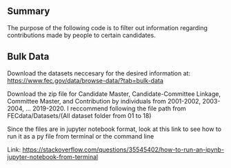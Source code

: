 ## Summary
The purpose of the following code is to filter out information regarding contributions made by people to certain candidates. 

## Bulk Data
Download the datasets neccesary for the desired information at: https://www.fec.gov/data/browse-data/?tab=bulk-data

Download the zip file for Candidate Master, Candidate-Committee Linkage, Committee Master, and Contribution by individuals from
2001-2002, 2003-2004, ... 2019-2020. I reccommend following the file path from FECdata/Datasets/(All dataset folder from 01 to 18)

Since the files are in jupyter notebook format, look at this link to see how to run it as a py file from terminal or the command line

Link: https://stackoverflow.com/questions/35545402/how-to-run-an-ipynb-jupyter-notebook-from-terminal

